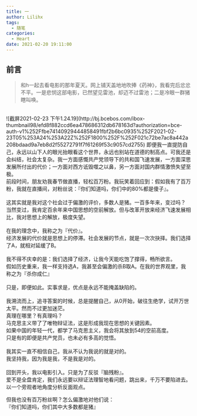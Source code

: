 ```yaml
---
title: 一
author: Lilihx
tags:
  - 随笔
categories:
  - Heart
date: 2021-02-20 19:11:00
---
```

## 前言

>和h一起去看电影的那年夏天。网上铺天盖地地吹捧《药神》，我看完后忿忿不平。一是悲悯这部电影，已然望见雷池，却迈不过雷池；二是冷眼一群猪瞎叫唤。

<!--more-->


<br/>
![截屏2021-02-23 下午1.24.19](http://bj.bcebos.com/ibox-thumbnail98/efd8f882ccd6ea478686312db678163d?authorization=bce-auth-v1%252Ffbe74140929444858491fbf2b6bc0935%252F2021-02-23T05%253A24%253A22Z%252F1800%252F%252F021c72be7ac8a442a208bdaad9a7eb8d2f55272791f7f61269f53c9057cd2755)
即便我一直提防自己，永远以山下人的眼光抬眼看这个世界，永远也别站在道德的制高点。可我还是会纠结，社会太复杂。我一方面感慨共产党领导下的共和国飞速发展，一方面深思发展所付出的代价；一方面对西方诋毁噬之以鼻，另一方面对国内群情激愤失望至极。<br/>
前段时间，朋友劝我春节做直播，轻松百万粉。我玩笑着回应到：假如我有了百万粉，我就在直播间，对粉丝说：『你们知道吗，你们中的80%都是傻子』。<br/>

<br/>
这其实就是我对这个社会过于偏激的评价，多数人是猪。一百多年来，变过吗？<br/>
当然变过，我肯定百余年来中国思想的空前解放。但与改革开放来经济飞速发展相比，我对思想上的解放，极度失望。<br/>
<br/>
在我的理念中，我称之为『代价』。<br/>
经济发展的代价就是思想上的停滞。社会发展的节点，就是一次次抉择。我们选择了A，就相对延缓了B。<br/>
<br>
我不得不庆幸的是：我们选择了经济，让我今天能吃饱了撑得，畅所欲言。<br/>
假如历史重来，我一样支持选A，我甚至会偏激的杀B取A。在我的世界观里，我称之为『杀你成仁』
<br/>
<br/>
只是，即便如此。实事求是，优点是永远不能掩盖缺陷的。
<br/>
<br/>
我溯流而上，追寻答案的时候，总是提醒自己，从0开始，破往生绝学，试开万世太平。然而不过更加迷茫。
<br/>
真理在哪里？有真理吗？
<br/>
马克思主义带了了唯物辩证法，这是形成我现在思想的关键因素。<br/>
如果中国的年轻一代，都学了马克思主义，我会将其放到54的空前高度。<br/>
只是有的即便是共产党员，也未必有多高的觉悟。
<br/>
<br/>
我其实一直不相信自己，我从不认为我说的就是对的。
<br/>我坚持我，因为我是我，不是我是对的。
<br/><br/>
回到开头，我以电影引入。只是为了反驳『脑残粉』。<br/>
爱不是全盘肯定，我们永远要以辩证法理智地看问题，跳出来，千万不要陷进去。<br/>
以一个旁观者地角度分析反面观点。

但我也没有百万粉丝啊？怎么偏激地对他们说：<br/>
『你们知道吗，你们其中大多数都是猪』